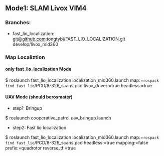 ## Mode1: SLAM Livox VIM4

### Branches:
- fast_lio_localization: git@github.com:tongtybj/FAST_LIO_LOCALIZATION.git develop/livox_mid360

### Map Localiztion

#### only fast_lio_localization Mode

$ roslaunch fast_lio_localization localization_mid360.launch map:=`rospack find fast_lio`/PCD/8-326_scans.pcd livox_driver:=true headless:=true

#### UAV Mode (should berosmater)

- step1: Bringup

$ roslaunch cooperative_patrol uav_bringup.launch

- step2: Fast lio localization

$ roslaunch fast_lio_localization localization_mid360.launch map:=`rospack find fast_lio`/PCD/8-326_scans.pcd headless:=true mapping:=false prefix:=quadrotor reverse_tf:=true

